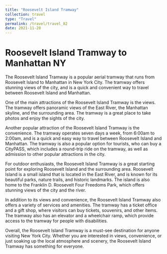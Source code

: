 ```yaml
---
title: "Roosevelt Island Tramway"
collection: travel
type: "Travel"
permalink: /travel/travel_82
date: 2021-11-20
---
```



# Roosevelt Island Tramway to Manhattan NY
The Roosevelt Island Tramway is a popular aerial tramway that runs from Roosevelt Island to Manhattan in New York City. The tramway offers stunning views of the city, and is a quick and convenient way to travel between Roosevelt Island and Manhattan.

One of the main attractions of the Roosevelt Island Tramway is the views. The tramway offers panoramic views of the East River, the Manhattan skyline, and the surrounding area. The tramway is a great place to take photos and enjoy the sights of the city.

Another popular attraction of the Roosevelt Island Tramway is the convenience. The tramway operates seven days a week, from 6:00am to 2:00am, and is a quick and easy way to travel between Roosevelt Island and Manhattan. The tramway is also a popular option for tourists, who can buy a CityPASS, which includes a round-trip ride on the tramway, as well as admission to other popular attractions in the city.

For outdoor enthusiasts, the Roosevelt Island Tramway is a great starting point for exploring Roosevelt Island and the surrounding area. Roosevelt Island is a small island that is located in the East River, and is known for its beautiful parks, nature trails, and historic landmarks. The island is also home to the Franklin D. Roosevelt Four Freedoms Park, which offers stunning views of the city and the river.

In addition to its views and convenience, the Roosevelt Island Tramway also offers a variety of services and amenities. The tramway has a ticket office and a gift shop, where visitors can buy tickets, souvenirs, and other items. The tramway also has an elevator and a wheelchair ramp, which provide access to the tramway for people with disabilities.

Overall, the Roosevelt Island Tramway is a must-see destination for anyone visiting New York City. Whether you are interested in views, convenience, or just soaking up the local atmosphere and scenery, the Roosevelt Island Tramway has something for everyone.
